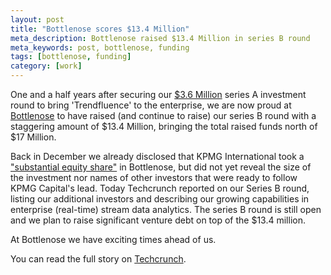 ```yaml
---
layout: post
title: "Bottlenose scores $13.4 Million"
meta_description: Bottlenose raised $13.4 Million in series B round
meta_keywords: post, bottlenose, funding
tags: [bottlenose, funding]
category: [work]
---
```


One and a half years after securing our
[$3.6 Million](http://beatletech.com/2013/07/30/bottlenose-secures-four-million/)
series A investment round to bring 'Trendfluence' to the enterprise, we are now
proud at [Bottlenose](http://bottlenose.com) to have raised (and
continue to raise) our series B round with a staggering amount of $13.4
Million, bringing the total raised funds north of $17 Million.

Back in December we already disclosed that KPMG International took a
["substantial equity share"](http://www.prnewswire.com/news-releases/kpmg-capital-takes-equity-stake-in-bottlenose-a-pioneer-in-real-time-trend-intelligence-300005792.html) in Bottlenose, but did not yet reveal the
size of the investment nor names of other investors that were ready to
follow KPMG Capital's lead. Today Techcrunch reported on our Series B
round, listing our additional investors and describing our growing
capabilities in enterprise (real-time) stream data analytics. The
series B round is still open and we plan to raise significant venture
debt on top of the $13.4 million.

At Bottlenose we have exciting times ahead of us.

You can read the full story on [Techcrunch](http://techcrunch.com/2015/02/09/bottlenose-series-b/).

